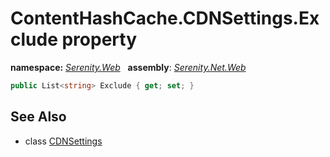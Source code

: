 # ContentHashCache.CDNSettings.Exclude property
**namespace:** *[Serenity.Web](../../README.md#serenity.web-namespace)*   **assembly**: *[Serenity.Net.Web](../../README.md)*

```csharp
public List<string> Exclude { get; set; }
```

## See Also

* class [CDNSettings](../ContentHashCache.CDNSettings.md)